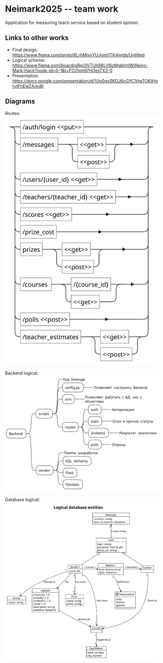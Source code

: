 # Neimark2025 -- team work
Application for measuring teach service based on student opinion.

## Links to other works

- Final design: https://www.figma.com/proto/6LrhMivvYUJymI1TK4nrgb/Untitled
- Logical scheme: https://www.figma.com/board/pRnOIVTUh98LVNzMgbhhIW/Neiro-Mark-Hack?node-id=0-1&t=FCl7mh97Hi1esTX3-0
- Presentation: https://docs.google.com/presentation/d/1Up0qxSKGJ6cGYC1HgTOKIHgtytFhEwZA/edit

## Diagrams

Routes:
![img](./routes.svg)

Backend logical:
![img](./backend_logical.svg)

Database logical:
![img](./backend/uml/database_entity.svg)

